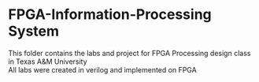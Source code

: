 # FPGA-Information-Processing System
This folder contains the labs and project for FPGA Processing design class in Texas A&M University
<br />All labs were created in verilog and implemented on FPGA
